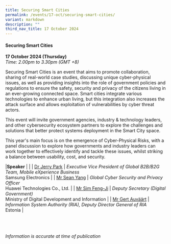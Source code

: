 ```yaml
---
title: Securing Smart Cities
permalink: /events/17-oct/securing-smart-cities/
variant: markdown
description: ""
third_nav_title: 17 October 2024
---
```

#### **Securing Smart Cities**

**17 October 2024 (Thursday)**  
*Time: 2.00pm to 3.30pm (GMT +8)*

Securing Smart Cities is an event that aims to promote collaboration, sharing of real-world case studies, discussing unique cyber-physical issues, as well as providing insights into the role of government policies and regulations to ensure the safety, security and privacy of the citizens living in an ever-growing connected space. Smart cities integrate various technologies to enhance urban living, but this integration also increases the attack surface and allows exploitation of vulnerabilities by cyber threat actors.
 
This event will invite government agencies, industry &amp; technology leaders, and other cybersecurity ecosystem partners to explore the challenges and solutions that better protect systems deployment in the Smart City space. 
 
This year's main focus is on the emergence of Cyber-Physical Risks, with a panel discussion to explore how governments and industry leaders can work together to effectively identify and tackle these issues, whilst striking a balance between usability, cost, and security.

|**Speaker**          |                                                              |
| [Dr Jerry Park](/speakers/dr-jerry-park/)  | *Executive Vice President of Global B2B/B2G Team, Mobile eXperience Business* <br>Samsung Electronics     |
| [Mr Sean Yang](/speakers/mr-sean-yang/)  | *Global Cyber Security and Privacy Officer* <br>Huawei Technologies Co., Ltd.     |
| [Mr Sim Feng-Ji](/speakers/mr-sim-feng-ji/)  | *Deputy Secretary (Digital Government)* <br>Ministry of Digital Development and Information     |
| [Mr Gert Auväärt](/speakers/mr-gert-auvaart/)  | *Information System Authority (RIA), Deputy Director General of RIA* <br>Estonia     |

<br><br><br>
*Information is accurate at time of publication*